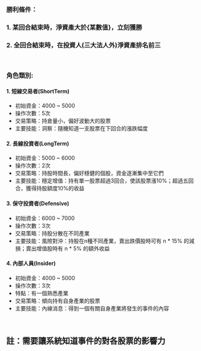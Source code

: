  ### 勝利條件：
 ### 1. 某回合結束時，淨資產大於{某數值}，**立刻獲勝**
 ### 2. 全回合結束時，在投資人(三大法人外)淨資產排名前三
<br/>

 ### 角色類別:

 #### 1. 短線交易者(ShortTerm)
 - 初始資金：4000 ~ 5000
 - 操作次數：5次
 - 交易策略：持倉量小，偏好波動大的股票
 - 主要技能：洞察：隨機知道一支股票在下回合的漲跌幅度

 #### 2. 長線投資者(LongTerm)
 - 初始資金：5000 ~ 6000
 - 操作次數：2次
 - 交易策略：持股時間長，偏好穩健的個股，資金逐漸集中至它們
 - 主要技能：穩定增值：持有單一股票超過3回合，使該股票漲10%；超過五回合，獲得持股額度10%的收益

 #### 3. 保守投資者(Defensive)
 - 初始資金：6000 ~ 7000
 - 操作次數：3次
 - 交易策略：持股分散在不同產業
 - 主要技能：風險對沖：持股在n種不同產業，賣出跌價股時可有 n * 15% 的減損；賣出增值股時有 n * 5% 的額外收益

 #### 4. 內部人員(Insider)
 - 初始資金：4000 ~ 5000
 - 操作次數：3次
 - 特點：有一個熟悉產業
 - 交易策略：傾向持有自身產業的股票
 - 主要技能：內線消息：得到一個有關自身產業將發生的事件的內容

<br/>

## 註：需要讓系統知道事件的對各股票的影響力